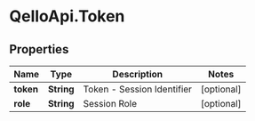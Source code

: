 # QelloApi.Token

## Properties
Name | Type | Description | Notes
------------ | ------------- | ------------- | -------------
**token** | **String** | Token - Session Identifier | [optional] 
**role** | **String** | Session Role | [optional] 


